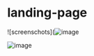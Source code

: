 # landing-page
![screenschots](![image](https://user-images.githubusercontent.com/99470227/191951349-c286c875-3429-4a99-8ebf-7abb55316843.png)

![image](https://user-images.githubusercontent.com/99470227/191951449-97d22906-5077-41ad-99e8-c578ceba9f36.png)
